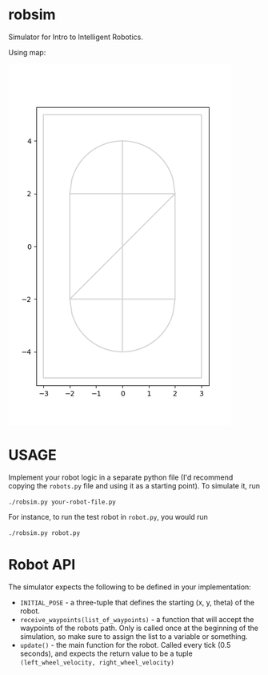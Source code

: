 # robsim

Simulator for Intro to Intelligent Robotics.

Using map:

![](map_screenshot.png)

# USAGE

Implement your robot logic in a separate python file (I'd recommend copying the `robots.py` file and using it as a starting point). To simulate it, run

`./robsim.py your-robot-file.py`

For instance, to run the test robot in `robot.py`, you would run

`./robsim.py robot.py`

# Robot API

The simulator expects the following to be defined in your implementation:

* `INITIAL_POSE` - a three-tuple that defines the starting (x, y, theta) of the robot.
* `receive_waypoints(list_of_waypoints)` - a function that will accept the waypoints of the robots path. Only is called once at the beginning of the simulation, so make sure to assign the list to a variable or something.
* `update()` - the main function for the robot. Called every tick (0.5 seconds), and expects the return value to be a tuple `(left_wheel_velocity, right_wheel_velocity)`
